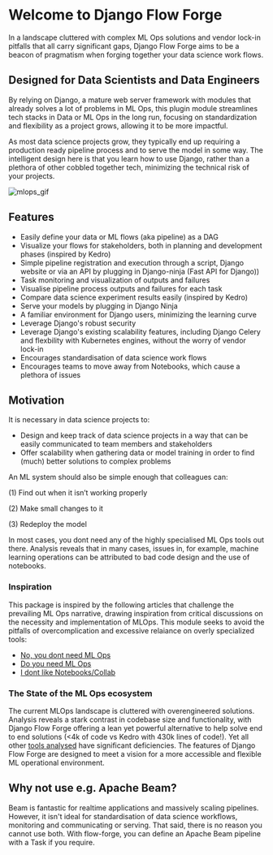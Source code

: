 # Welcome to Django Flow Forge

In a landscape cluttered with complex ML Ops solutions and vendor lock-in pitfalls that all carry significant gaps, Django Flow Forge aims to be a beacon of pragmatism when forging together your data science work flows.

## Designed for Data Scientists and Data Engineers
By relying on Django, a mature web server framework with modules that already solves a lot of problems in ML Ops, this plugin module streamlines tech stacks in Data or ML Ops in the long run, focusing on standardization and flexibility as a project grows, allowing it to be more impactful.

As most data science projects grow, they typically end up requiring a production ready pipeline process and to serve the model in some way.
The intelligent design here is that you learn how to use Django, rather than a plethora of other cobbled together tech, minimizing the technical risk of your projects.

![mlops_gif](https://github.com/eddyojb88/django-flow-forge/assets/22086433/9ea13500-2019-4145-995f-1fd855f51c74)

## Features

- Easily define your data or ML flows (aka pipeline) as a DAG
- Visualize your flows for stakeholders, both in planning and development phases (inspired by Kedro)
- Simple pipeline registration and execution through a script, Django website or via an API by plugging in Django-ninja (Fast API for Django))
- Task monitoring and visualization of outputs and failures
- Visualise pipeline process outputs and failures for each task
- Compare data science experiment results easily (inspired by Kedro)
- Serve your models by plugging in Django Ninja
- A familiar environment for Django users, minimizing the learning curve
- Leverage Django's robust security
- Leverage Django's existing scalability features, including Django Celery and flexbility with Kubernetes engines, without the worry of vendor lock-in
- Encourages standardisation of data science work flows
- Encourages teams to move away from Notebooks, which cause a plethora of issues

## Motivation

It is necessary in data science projects to:

- Design and keep track of data science projects in a way that can be easily communicated to team members and stakeholders
- Offer scalability when gathering data or model training in order to find (much) better solutions to complex problems

An ML system should also be simple enough that colleagues can:

(1) Find out when it isn’t working properly

(2) Make small changes to it

(3) Redeploy the model

In most cases, you dont need any of the highly specialised ML Ops tools out there. Analysis reveals that in many cases, issues in, for example, machine learning operations can be attributed to bad code design and the use of notebooks.

### Inspiration

This package is inspired by the following articles that challenge the prevailing ML Ops narrative, drawing inspiration from critical discussions on the necessity and implementation of MLOps. This module seeks to avoid the pitfalls of overcomplication and excessive relaiance on overly specialized tools:

- [No, you dont need ML Ops](https://becominghuman.ai/no-you-dont-need-mlops-5e1ce9fdaa4b)
- [Do you need ML Ops](https://medium.com/@eddyojb/thoughts-you-wont-get-from-chatgpt-do-you-need-ml-ops-2c954b9d47a6)
- [I dont like Notebooks/Collab](https://www.youtube.com/watch?v=7jiPeIFXb6U)


### The State of the ML Ops ecosystem
The current MLOps landscape is cluttered with overengineered solutions. Analysis reveals a stark contrast in codebase size and functionality, with Django Flow Forge offering a lean yet powerful alternative to help solve end to end solutions (<4k of code vs Kedro with 430k lines of code!). Yet all other [tools analysed](https://medium.com/@eddyojb/thoughts-you-wont-get-from-chatgpt-do-you-need-ml-ops-2c954b9d47a6) have significant deficiencies. The features of Django Flow Forge are designed to meet a vision for a more accessible and flexible ML operational environment.

## Why not use e.g. Apache Beam?
Beam is fantastic for realtime applications and massively scaling pipelines.  However, it isn't ideal for standardisation of data science workflows, monitoring and communicating or serving.
That said, there is no reason you cannot use both. With flow-forge, you can define an Apache Beam pipeline with a Task if you require.